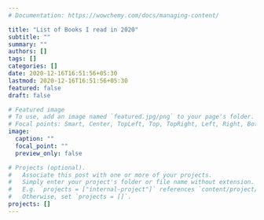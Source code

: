 ```yaml
---
# Documentation: https://wowchemy.com/docs/managing-content/

title: "List of Books I read in 2020"
subtitle: ""
summary: ""
authors: []
tags: []
categories: []
date: 2020-12-16T16:51:56+05:30
lastmod: 2020-12-16T16:51:56+05:30
featured: false
draft: false

# Featured image
# To use, add an image named `featured.jpg/png` to your page's folder.
# Focal points: Smart, Center, TopLeft, Top, TopRight, Left, Right, BottomLeft, Bottom, BottomRight.
image:
  caption: ""
  focal_point: ""
  preview_only: false

# Projects (optional).
#   Associate this post with one or more of your projects.
#   Simply enter your project's folder or file name without extension.
#   E.g. `projects = ["internal-project"]` references `content/project/deep-learning/index.md`.
#   Otherwise, set `projects = []`.
projects: []
---
```

